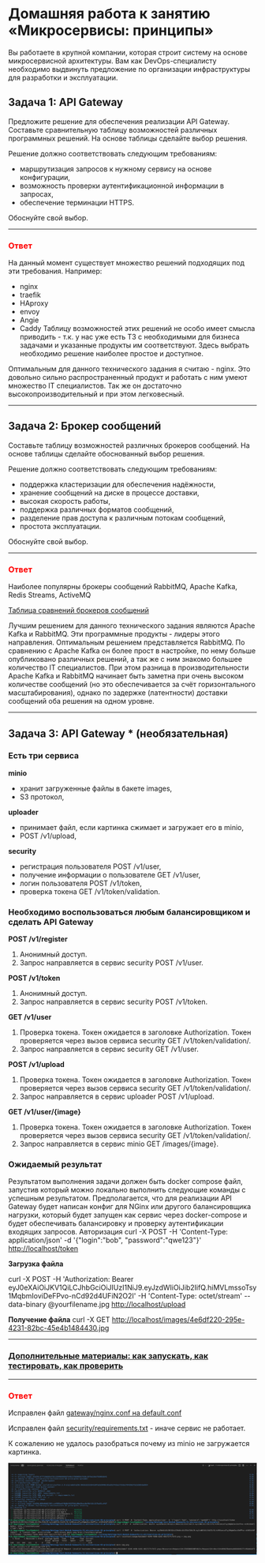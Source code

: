 
# Домашняя работа к занятию «Микросервисы: принципы»

Вы работаете в крупной компании, которая строит систему на основе микросервисной архитектуры.
Вам как DevOps-специалисту необходимо выдвинуть предложение по организации инфраструктуры для разработки и эксплуатации.

## Задача 1: API Gateway

Предложите решение для обеспечения реализации API Gateway. Составьте сравнительную таблицу возможностей различных программных решений. На основе таблицы сделайте выбор решения.

Решение должно соответствовать следующим требованиям:

- маршрутизация запросов к нужному сервису на основе конфигурации,
- возможность проверки аутентификационной информации в запросах,
- обеспечение терминации HTTPS.

Обоснуйте свой выбор.

---

### <span style="color:red"> Ответ </span>

На данный момент существует множество решений подходящих под эти требования. Например:

- nginx
- traefik
- HAproxy
- envoy
- Angie
- Caddy
Таблицу возможностей этих решений не особо имеет смысла приводить - т.к. у нас уже есть ТЗ с необходимыми для бизнеса задачами и указанные продукты им соответствуют. Здесь выбрать необходимо решение наиболее простое и доступное.

Оптимальным для данного технического задания я считаю - nginx.
Это довольно сильно распространенный продукт и работать с ним умеют множество IT специалистов.
Так же он достаточно высокопроизводительный и при этом легковесный.

---

## Задача 2: Брокер сообщений

Составьте таблицу возможностей различных брокеров сообщений. На основе таблицы сделайте обоснованный выбор решения.

Решение должно соответствовать следующим требованиям:

- поддержка кластеризации для обеспечения надёжности,
- хранение сообщений на диске в процессе доставки,
- высокая скорость работы,
- поддержка различных форматов сообщений,
- разделение прав доступа к различным потокам сообщений,
- простота эксплуатации.

Обоснуйте свой выбор.

---

### <span style="color:red"> Ответ </span>

Наиболее популярны брокеры сообщений RabbitMQ, Apache Kafka, Redis Streams, ActiveMQ

[Таблица сравнений брокеров сообщений](https://ultimate-comparisons.github.io/ultimate-message-broker-comparison/)

Лучшим решением для данного технического задания являются Apache Kafka и RabbitMQ. Эти программные продукты - лидеры этого направления.
Оптимальным решением представляется RabbitMQ. По сравнению с Apache Kafka он более прост в настройке, по нему больше опубликовано различных решений, а так же с ним знакомо большее количество IT специалистов. При этом разница в производительности Apache Kafka и RabbitMQ начинает быть заметна при очень высоком количестве сообщений (но это обеспечивается за счёт горизонтального масштабирования), однако по задержке (латентности) доставки сообщений оба решения на одном уровне.

---

## Задача 3: API Gateway * (необязательная)

### Есть три сервиса

**minio**

- хранит загруженные файлы в бакете images,
- S3 протокол,

**uploader**

- принимает файл, если картинка сжимает и загружает его в minio,
- POST /v1/upload,

**security**

- регистрация пользователя POST /v1/user,
- получение информации о пользователе GET /v1/user,
- логин пользователя POST /v1/token,
- проверка токена GET /v1/token/validation.

### Необходимо воспользоваться любым балансировщиком и сделать API Gateway

**POST /v1/register**

1. Анонимный доступ.
2. Запрос направляется в сервис security POST /v1/user.

**POST /v1/token**

1. Анонимный доступ.
2. Запрос направляется в сервис security POST /v1/token.

**GET /v1/user**

1. Проверка токена. Токен ожидается в заголовке Authorization. Токен проверяется через вызов сервиса security GET /v1/token/validation/.
2. Запрос направляется в сервис security GET /v1/user.

**POST /v1/upload**

1. Проверка токена. Токен ожидается в заголовке Authorization. Токен проверяется через вызов сервиса security GET /v1/token/validation/.
2. Запрос направляется в сервис uploader POST /v1/upload.

**GET /v1/user/{image}**

1. Проверка токена. Токен ожидается в заголовке Authorization. Токен проверяется через вызов сервиса security GET /v1/token/validation/.
2. Запрос направляется в сервис minio GET /images/{image}.

### Ожидаемый результат

Результатом выполнения задачи должен быть docker compose файл, запустив который можно локально выполнить следующие команды с успешным результатом.
Предполагается, что для реализации API Gateway будет написан конфиг для NGinx или другого балансировщика нагрузки, который будет запущен как сервис через docker-compose и будет обеспечивать балансировку и проверку аутентификации входящих запросов.
Авторизация
curl -X POST -H 'Content-Type: application/json' -d '{"login":"bob", "password":"qwe123"}' <http://localhost/token>

**Загрузка файла**

curl -X POST -H 'Authorization: Bearer eyJ0eXAiOiJKV1QiLCJhbGciOiJIUzI1NiJ9.eyJzdWIiOiJib2IifQ.hiMVLmssoTsy1MqbmIoviDeFPvo-nCd92d4UFiN2O2I' -H 'Content-Type: octet/stream' --data-binary @yourfilename.jpg <http://localhost/upload>

**Получение файла**
curl -X GET <http://localhost/images/4e6df220-295e-4231-82bc-45e4b1484430.jpg>

---

### [Дополнительные материалы: как запускать, как тестировать, как проверить](https://github.com/netology-code/devkub-homeworks/tree/main/11-microservices-02-principles)

---

### <span style="color:red"> Ответ </span>

Исправлен файл [gateway/nginx.conf на default.conf](./11-microservices-02-principles/gateway/default.conf)

Исправлен файл [security/requirements.txt](./11-microservices-02-principles/security/requirements.txt) - иначе сервис не работает.

К сожалению не удалось разобраться почему из minio не загружается картинка.

![screen](./screen/screen2.png)
